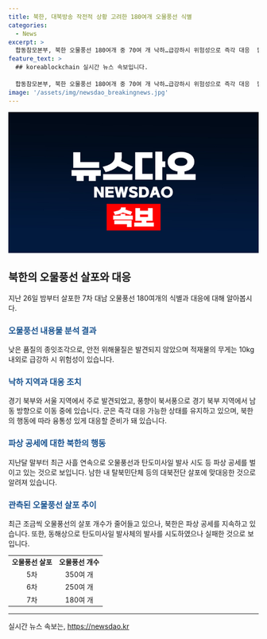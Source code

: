 ```yaml
---
title: 북한, 대북방송 작전적 상황 고려한 180여개 오물풍선 식별
categories:
  - News
excerpt: >
  합동참모본부, 북한 오물풍선 180여개 중 70여 개 낙하…급강하시 위험성으로 즉각 대응  합동참모본부에 따르면, 북한이 26일부터 발사한 7차 대남 오물풍선 중 70여 개가 우리 지역에 낙하했다. 이번에 발견된 낙하물은 낮은 품질의 종잇조각으로, 안전 위해물질은 없지만 급강하시 위험성이 있다고 밝혔다. 북한의 공세에 대한 대응은 상황에 따라 융통성 있게 할 것으로 전달되었다. 북한은 지난달부터 오물풍선과 탄도미사일 발사 등으로 공세를 벌이고 있으며, 최근에는 조금씩 발사물의 수가 줄어들고 있는 것으로 보인다.
feature_text: >
  ## koreablockchain 실시간 뉴스 속보입니다.

  합동참모본부, 북한 오물풍선 180여개 중 70여 개 낙하…급강하시 위험성으로 즉각 대응  합동참모본부에 따르면, 북한이 26일부터 발사한 7차 대남 오물풍선 중 70여 개가 우리 지역에 낙하했다. 이번에 발견된 낙하물은 낮은 품질의 종잇조각으로, 안전 위해물질은 없지만 급강하시 위험성이 있다고 밝혔다. 북한의 공세에 대한 대응은 상황에 따라 융통성 있게 할 것으로 전달되었다. 북한은 지난달부터 오물풍선과 탄도미사일 발사 등으로 공세를 벌이고 있으며, 최근에는 조금씩 발사물의 수가 줄어들고 있는 것으로 보인다.
image: '/assets/img/newsdao_breakingnews.jpg'
---
```


<p><img src="/assets/img/newsdao_breakingnews.jpg" alt="koreablockchain 속보" /></p>

<h2 data-ke-size="size26">북한의 오물풍선 살포와 대응</h2>

<p data-ke-size="size16">지난 26일 밤부터 살포한 7차 대남 오물풍선 180여개의 식별과 대응에 대해 알아봅시다.</p>

<h3><b><span style="color: #1a5490;">오물풍선 내용물 분석 결과</span></b></h3>

<p data-ke-size="size16">낮은 품질의 종잇조각으로, 안전 위해물질은 발견되지 않았으며 적재물의 무게는 10kg 내외로 급강하 시 위험성이 있습니다.</p>

<h3><b><span style="color: #1a5490;">낙하 지역과 대응 조치</span></b></h3>

<p data-ke-size="size16">경기 북부와 서울 지역에서 주로 발견되었고, 풍향이 북서풍으로 경기 북부 지역에서 남동 방향으로 이동 중에 있습니다. 군은 즉각 대응 가능한 상태를 유지하고 있으며, 북한의 행동에 따라 융통성 있게 대응할 준비가 돼 있습니다.</p>

<h3><b><span style="color: #1a5490;">파상 공세에 대한 북한의 행동</span></b></h3>

<p data-ke-size="size16">지난달 말부터 최근 사흘 연속으로 오물풍선과 탄도미사일 발사 시도 등 파상 공세를 벌이고 있는 것으로 보입니다. 남한 내 탈북민단체 등의 대북전단 살포에 맞대응한 것으로 알려져 있습니다.</p>

<h3><b><span style="color: #1a5490;">관측된 오물풍선 살포 추이</span></b></h3>

<p data-ke-size="size16">최근 조금씩 오물풍선의 살포 개수가 줄어들고 있으나, 북한은 파상 공세를 지속하고 있습니다. 또한, 동해상으로 탄도미사일 발사체의 발사를 시도하였으나 실패한 것으로 보입니다.</p>

<table>
    <tr>
        <td style="text-align: center; height: 17px;"><b>오물풍선 살포</b></td>
        <td style="text-align: center; height: 17px;"><b>오물풍선 개수</b></td>
    </tr>
    <tr>
        <td style="text-align: center; height: 17px;">5차</td>
        <td style="text-align: center; height: 17px;">350여 개</td>
    </tr>
    <tr>
        <td style="text-align: center; height: 17px;">6차</td>
        <td style="text-align: center; height: 17px;">250여 개</td>
    </tr>
    <tr>
        <td style="text-align: center; height: 17px;">7차</td>
        <td style="text-align: center; height: 17px;">180여 개</td>
    </tr>
</table>

<p data-ke-size="size16"></p>

<hr>

<p data-ke-size="size16"></p>
실시간 뉴스 속보는, <a href="https://newsdao.kr" rel="dofollow">https://newsdao.kr</a>


